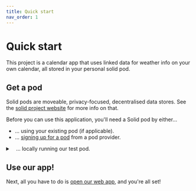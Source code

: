 ```yaml
---
title: Quick start
nav_order: 1
---
```


# Quick start

This project is a calendar app that uses linked data for weather info on your own calendar, all stored in your personal solid pod.

## Get a pod

Solid pods are moveable, privacy-focused, decentralised data stores.
See the [solid project website](https://solidproject.org/about) for more info on that.

Before you can use this application, you'll need a Solid pod by either...
- ... using your existing pod (if applicable).
- ... [signing up for a pod](https://solidproject.org/users/get-a-pod) from a pod provider.
<details>
    <summary>&nbsp;&nbsp;&nbsp;... locally running our test pod.</summary>

<div markdown=1>

{% include spts_setup.md %} 
    
</div>

</details>

## Use our app!

Next, all you have to do is [open our web app](https://osoc22.github.io/project-idlab/app/), and you're all set!